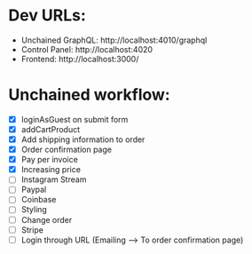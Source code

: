 # Dev URLs:

- Unchained GraphQL: http://localhost:4010/graphql
- Control Panel: http://localhost:4020
- Frontend: http://localhost:3000/

# Unchained workflow:

- [x] loginAsGuest on submit form
- [x] addCartProduct
- [x] Add shipping information to order
- [x] Order confirmation page
- [x] Pay per invoice
- [x] Increasing price
- [ ] Instagram Stream
- [ ] Paypal
- [ ] Coinbase
- [ ] Styling
- [ ] Change order
- [ ] Stripe
- [ ] Login through URL (Emailing --> To order confirmation page)

